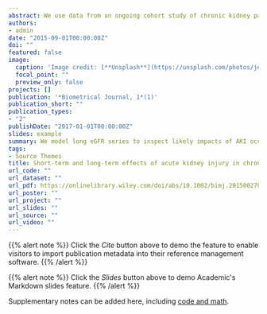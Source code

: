 ```yaml
---
abstract: We use data from an ongoing cohort study of chronic kidney patients at Salford Royal NHS Foundation Trust, Greater Manchester, United Kingdom, to investigate the influence of acute kidney injury (AKI) on the subsequent rate of change of kidney function amongst patients already diagnosed with chronic kidney disease (CKD). We use a linear mixed effects modelling framework to enable estimation of both acute and chronic effects of AKI events on kidney function. We model the fixed effects by a piece-wise linear function with three change-points to capture the acute changes in kidney function that characterise an AKI event, and the random effects by the sum of three components - a random intercept, a stationary stochastic process with Matern correlation structure, and measurement error. We consider both multivariate Normal and multivariate t versions of the random effects. For either specification, we estimate model parameters by maximum likelihood and evaluate the plug-in predictive distributions of the random effects given the data. We find that following an AKI event the average long-term rate of decline in kidney function is almost doubled, regardless of the severity of the event. We also identify and present examples of individual patients whose kidney function trajectories diverge substantially from the population-average.
authors:
- admin
date: "2015-09-01T00:00:00Z"
doi: ""
featured: false
image:
  caption: 'Image credit: [**Unsplash**](https://unsplash.com/photos/jdD8gXaTZsc)'
  focal_point: ""
  preview_only: false
projects: []
publication: '*Biometrical Journal, 1*(1)'
publication_short: ""
publication_types:
- "2"
publishDate: "2017-01-01T00:00:00Z"
slides: example
summary: We model long eGFR series to inspect likely impacts of AKI occurrences.
tags:
- Source Themes
title: Short-term and long-term effects of acute kidney injury in chronic kidney disease patients - A longitudinal analysis
url_code: ""
url_dataset: ""
url_pdf: https://onlinelibrary.wiley.com/doi/abs/10.1002/bimj.201500270
url_poster: ""
url_project: ""
url_slides: ""
url_source: ""
url_video: ""
---
```


{{% alert note %}}
Click the *Cite* button above to demo the feature to enable visitors to import publication metadata into their reference management software.
{{% /alert %}}

{{% alert note %}}
Click the *Slides* button above to demo Academic's Markdown slides feature.
{{% /alert %}}

Supplementary notes can be added here, including [code and math](https://sourcethemes.com/academic/docs/writing-markdown-latex/).
